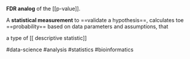 **FDR analog** of the [[p-value]].



A **statistical measurement** to ==validate a hypothesis==, calculates toe ==probability== based on data parameters and assumptions, that 

a type of [[ descriptive statistic]]

#data-science #analysis #statistics #bioinformatics 